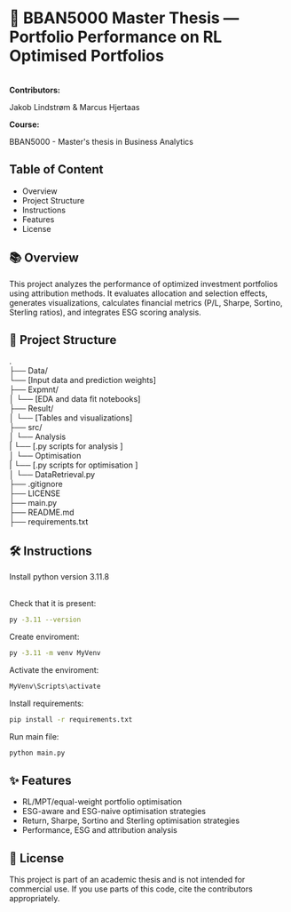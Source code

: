 <h1>🧠 BBAN5000 Master Thesis — Portfolio Performance on RL Optimised Portfolios</h1>
<br>
<b>Contributors:</b>
<p> Jakob Lindstrøm & Marcus Hjertaas </p>
<b>Course: </b><p>BBAN5000 - Master's thesis in Business Analytics</p>

<h2> Table of Content</h2>
<ul>
  <li>Overview</li>
  <li>Project Structure</li>
  <li> Instructions</li>
  <li> Features</li>
  <li> License</li>
</ul>

<h2> 📚 Overview </h2>
<p>
  This project analyzes the performance of optimized investment portfolios using attribution methods. It evaluates allocation and selection effects, generates visualizations, calculates financial metrics (P/L,     Sharpe, Sortino, Sterling ratios), and integrates ESG scoring analysis.
</p>

<h2>
  📁 Project Structure
</h2>

<p>
.
<br>
├── Data/
<br>
  └── [Input data and prediction weights] 
<br>
├── Expmnt/
<br>
│   └── [EDA and data fit notebooks]
<br>
├── Result/
<br>
│   └── [Tables and visualizations]
<br>
├── src/
<br>
│   └── Analysis
<br>
|       └── [.py scripts for analysis ]
<br>
│   └── Optimisation
<br>
|    └── [.py scripts for optimisation ]
<br>
│   └── DataRetrieval.py
<br>
├── .gitignore
<br>
├── LICENSE
<br>
├── main.py
<br>
├── README.md
<br>
├── requirements.txt


<h2> 
  🛠 Instructions
</h2>
Install python version 3.11.8
<br><br>

Check that it is present:
```bash
py -3.11 --version
```

Create enviroment:
```bash
py -3.11 -m venv MyVenv
```

Activate the enviroment:
```bash
MyVenv\Scripts\activate
```

Install requirements:
```bash
pip install -r requirements.txt
```

Run main file:
```bash
python main.py
```


<h2> 
  ✨ Features
</h2>
<ul>
  <li> RL/MPT/equal-weight portfolio optimisation</li>
  <li> ESG-aware and ESG-naive optimisation strategies</li>
  <li> Return, Sharpe, Sortino and Sterling optimisation strategies  </li>
  <li> Performance, ESG and attribution analysis</li>
</ul>

<h2>
  📜 License
</h2>
<p> 
  This project is part of an academic thesis and is not intended for commercial use. If you use parts of this code, cite the contributors appropriately.
</p>
